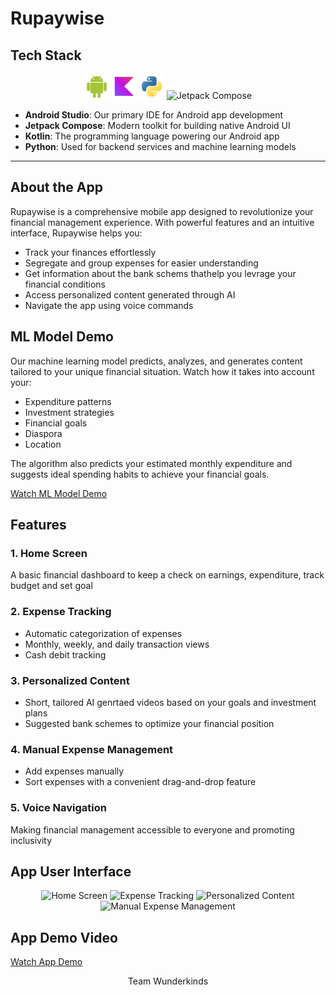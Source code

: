 # Rupaywise


## Tech Stack

<p align="center">
  <img src="https://raw.githubusercontent.com/devicons/devicon/master/icons/android/android-original.svg" alt="Android Studio" width="40" height="40"/>
  <img src="https://raw.githubusercontent.com/devicons/devicon/master/icons/kotlin/kotlin-original.svg" alt="Kotlin" width="40" height="40"/>
  <img src="https://raw.githubusercontent.com/devicons/devicon/master/icons/python/python-original.svg" alt="Python" width="40" height="40"/>
  <img src="https://raw.githubusercontent.com/JetBrains/compose-jb/master/artwork/compose-logo.svg" alt="Jetpack Compose" width="40" height="40"/>
</p>

- **Android Studio**: Our primary IDE for Android app development
- **Jetpack Compose**: Modern toolkit for building native Android UI
- **Kotlin**: The programming language powering our Android app
- **Python**: Used for backend services and machine learning models

---
##  About the App

Rupaywise is a comprehensive mobile app designed to revolutionize your financial management experience. With powerful features and an intuitive interface, Rupaywise helps you:

-  Track your finances effortlessly
-  Segregate and group expenses for easier understanding
-  Get information about the bank schems thathelp you levrage your financial conditions
-  Access personalized content generated through AI
-  Navigate the app using voice commands

##  ML Model Demo

Our  machine learning model predicts, analyzes, and generates content tailored to your unique financial situation. Watch how it takes into account your:

- Expenditure patterns
- Investment strategies
- Financial goals
- Diaspora
- Location

The algorithm also predicts your estimated monthly expenditure and suggests ideal spending habits to achieve your financial goals.

[Watch ML Model Demo](https://github.com/user-attachments/assets/2fb91aa5-7701-48a5-8b69-0fe7c479fddc)

##  Features

### 1. Home Screen
A basic financial dashboard to keep a check on earnings, expenditure, track budget and set goal

### 2. Expense Tracking
- Automatic categorization of expenses
- Monthly, weekly, and daily transaction views
- Cash debit tracking

### 3. Personalized Content
- Short, tailored AI genrtaed videos based on your goals and investment plans
- Suggested bank schemes to optimize your financial position

### 4. Manual Expense Management
- Add expenses manually
- Sort expenses with a convenient drag-and-drop feature

### 5. Voice Navigation
Making financial management accessible to everyone and promoting inclusivity




##  App User Interface

<p align="center">
  <img src="https://github.com/user-attachments/assets/a1e4db20-905e-4248-b5b2-443a3575c018" width="20%" alt="Home Screen" />
  <img src="https://github.com/user-attachments/assets/e70599c5-4c52-4171-a1e8-f0158cda08c1" width="20%" alt="Expense Tracking" /> 
  <img src="https://github.com/user-attachments/assets/a5573fbb-3598-4ef8-b9a5-072b88da4a1b" width="20%" alt="Personalized Content" />
  <img src="https://github.com/user-attachments/assets/1b705fcc-be4c-4748-aa8d-bbcc355f57ca" width="20%" alt="Manual Expense Management" />
</p>


##  App Demo Video

  [Watch App Demo](https://github.com/user-attachments/assets/593148d9-16d4-4546-a7db-62e34b18ebef)



<p align="center">
  Team Wunderkinds
</p>
